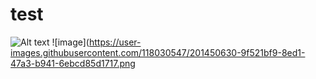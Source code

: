 # test
![Alt text](/path/to/img.jpg)
![image](https://user-images.githubusercontent.com/118030547/201450630-9f521bf9-8ed1-47a3-b941-6ebcd85d1717.png
